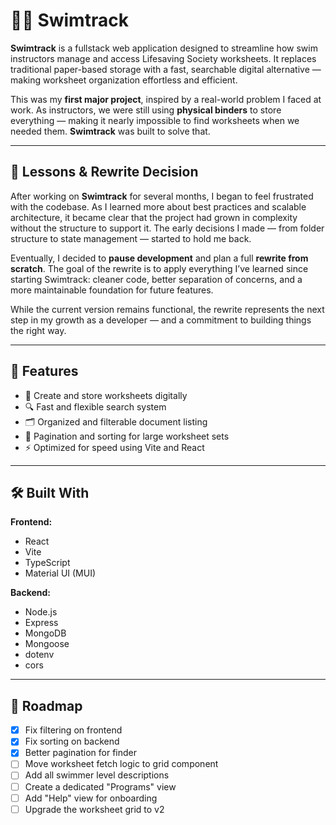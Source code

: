 # 🏊‍♂️ Swimtrack

**Swimtrack** is a fullstack web application designed to streamline how swim instructors manage and access Lifesaving Society worksheets. It replaces traditional paper-based storage with a fast, searchable digital alternative — making worksheet organization effortless and efficient.

This was my **first major project**, inspired by a real-world problem I faced at work. As instructors, we were still using **physical binders** to store everything — making it nearly impossible to find worksheets when we needed them. **Swimtrack** was built to solve that.

---

## 🧠 Lessons & Rewrite Decision

After working on **Swimtrack** for several months, I began to feel frustrated with the codebase. As I learned more about best practices and scalable architecture, it became clear that the project had grown in complexity without the structure to support it. The early decisions I made — from folder structure to state management — started to hold me back.

Eventually, I decided to **pause development** and plan a full **rewrite from scratch**. The goal of the rewrite is to apply everything I’ve learned since starting Swimtrack: cleaner code, better separation of concerns, and a more maintainable foundation for future features.

While the current version remains functional, the rewrite represents the next step in my growth as a developer — and a commitment to building things the right way.

---

## 🚀 Features

- 📂 Create and store worksheets digitally  
- 🔍 Fast and flexible search system  
- 🗂️ Organized and filterable document listing  
- 🧾 Pagination and sorting for large worksheet sets  
- ⚡ Optimized for speed using Vite and React

---

## 🛠️ Built With

**Frontend:**

- React  
- Vite  
- TypeScript  
- Material UI (MUI)

**Backend:**

- Node.js  
- Express  
- MongoDB  
- Mongoose  
- dotenv  
- cors

---

## 🧪 Roadmap

- [x] Fix filtering on frontend  
- [x] Fix sorting on backend  
- [x] Better pagination for finder  
- [ ] Move worksheet fetch logic to grid component  
- [ ] Add all swimmer level descriptions  
- [ ] Create a dedicated "Programs" view  
- [ ] Add "Help" view for onboarding  
- [ ] Upgrade the worksheet grid to v2
